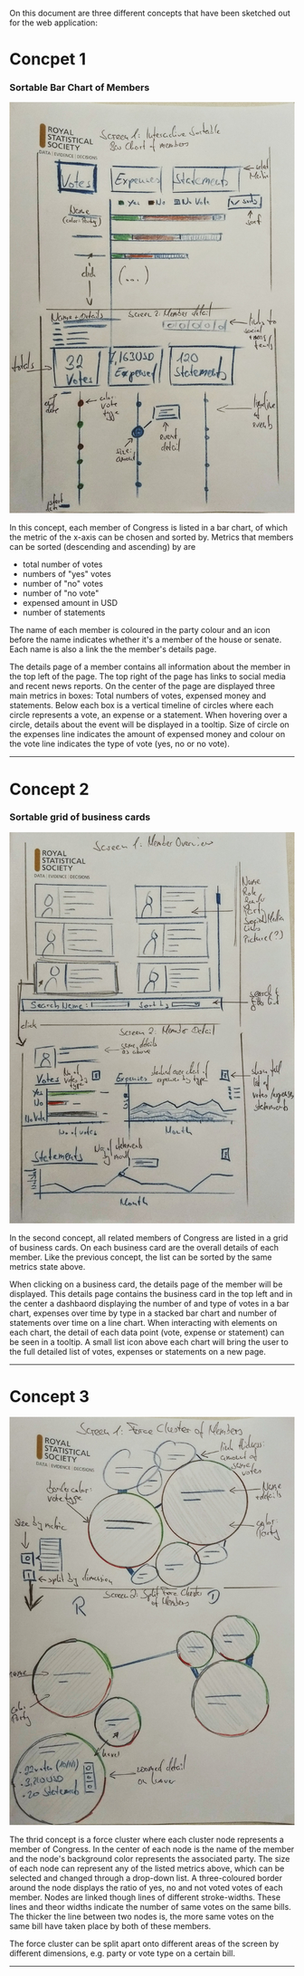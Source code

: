 On this document are three different concepts that have been sketched out for the web application:

# Concpet 1
### Sortable Bar Chart of Members
![Concept1](https://github.com/ckanz/congressional-representatives-california-visualisation/blob/sketches/concept/concept_1.jpg?raw=true)

In this concept, each member of Congress is listed in a bar chart, of which the metric of the x-axis can be chosen and sorted by. Metrics that members can be sorted (descending and ascending) by are
* total number of votes
* numbers of "yes" votes
* number of "no" votes
* number of "no vote"
* expensed amount in USD
* number of statements

The name of each member is coloured in the party colour and an icon before the name indicates whether it's a member of the house or senate. Each name is also a link the the member's details page.

The details page of a member contains all information about the member in the top left of the page. The top right of the page has links to social media and recent news reports. On the center of the page are displayed three main metrics in boxes: Total numbers of votes, expensed money and statements. Below each box is a vertical timeline of circles where each circle represents a vote, an expense or a statement. When hovering over a circle, details about the event will be displayed in a tooltip. Size of circle on the expenses line indicates the amount of expensed money and colour on the vote line indicates the type of vote (yes, no or no vote).

---

# Concept 2
### Sortable grid of business cards
![Concept2](https://github.com/ckanz/congressional-representatives-california-visualisation/blob/sketches/concept/concept_2.jpg?raw=true)

In the second concept, all related members of Congress are listed in a grid of business cards. On each business card are the overall details of each member. Like the previous concept, the list can be sorted by the same metrics state above.

When clicking on a business card, the details page of the member will be displayed. This details page contains the business card in the top left and in the center a dashbaord displaying the number of and type of votes in a bar chart, expenses over time by type in a stacked bar chart and number of statements over time on a line chart. When interacting with elements on each chart, the detail of each data point (vote, expense or statement) can be seen in a tooltip. A small list icon above each chart will bring the user to the full detailed list of votes, expenses or statements on a new page.

---

# Concept 3
![Concept3](https://github.com/ckanz/congressional-representatives-california-visualisation/blob/sketches/concept/concept_3.jpg?raw=true)

The thrid concept is a force cluster where each cluster node represents a member of Congress. In the center of each node is the name of the member and the node's background color represents the associated party. The size of each node can represent any of the listed metrics above, which can be selected and changed through a drop-down list. A three-coloured  border around the node displays the ratio of yes, no and not voted votes of each member. Nodes are linked though lines of different stroke-widths. These lines and theor widths indicate the number of same votes on the same bills. The thicker the line between two nodes is, the more same votes on the same bill have taken place by both of these members.

The force cluster can be split apart onto different areas of the screen by different dimensions, e.g. party or vote type on a certain bill.

---
